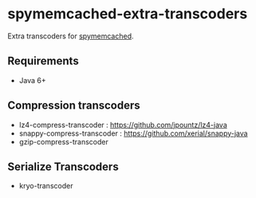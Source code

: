 # spymemcached-extra-transcoders
Extra transcoders for [spymemcached](https://github.com/couchbase/spymemcached).

## Requirements
* Java 6+

## Compression transcoders
* lz4-compress-transcoder : https://github.com/jpountz/lz4-java
* snappy-compress-transcoder : https://github.com/xerial/snappy-java
* gzip-compress-transcoder

## Serialize Transcoders
* kryo-transcoder

